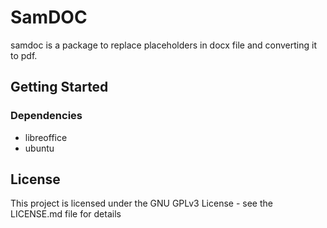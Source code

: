 # SamDOC

samdoc is a package to replace placeholders in docx file and converting it to pdf.

## Getting Started

### Dependencies

* libreoffice
* ubuntu

## License

This project is licensed under the GNU GPLv3 License - see the LICENSE.md file for details
